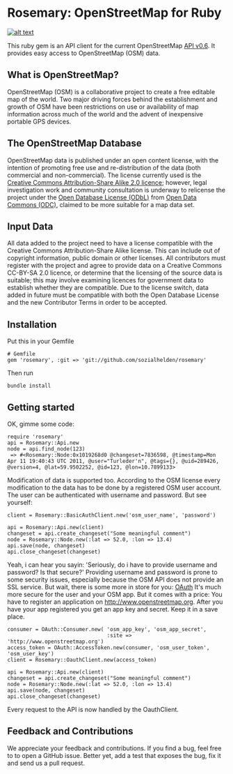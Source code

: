 # Rosemary: OpenStreetMap for Ruby

[![alt text][2]][1]

  [1]: http://travis-ci.org/#!/sozialhelden/rosemary
  [2]: https://secure.travis-ci.org/sozialhelden/rosemary.png

This ruby gem is an API client for the current OpenStreetMap [API v0.6](http://wiki.openstreetmap.org/wiki/API_v0.6). It provides easy access to OpenStreetMap (OSM) data.

## What is OpenStreetMap?

OpenStreetMap (OSM) is a collaborative project to create a free editable map of the world. Two major driving forces behind the establishment and growth of OSM have been restrictions on use or availability of map information across much of the world and the advent of inexpensive portable GPS devices.


## The OpenStreetMap Database

OpenStreetMap data is published under an open content license, with the intention of promoting free use and re-distribution of the data (both commercial and non-commercial). The license currently used is the [Creative Commons Attribution-Share Alike 2.0 licence](http://creativecommons.org/licenses/by-sa/2.0/); however, legal investigation work and community consultation is underway to relicense the project under the [Open Database License (ODbL)](http://opendatacommons.org/licenses/odbl/) from [Open Data Commons (ODC)](http://opendatacommons.org/), claimed to be more suitable for a map data set.

## Input Data

All data added to the project need to have a license compatible with the Creative Commons Attribution-Share Alike license. This can include out of copyright information, public domain or other licenses. All contributors must register with the project and agree to provide data on a Creative Commons CC-BY-SA 2.0 licence, or determine that the licensing of the source data is suitable; this may involve examining licences for government data to establish whether they are compatible.
Due to the license switch, data added in future must be compatible with both the Open Database License and the new Contributor Terms in order to be accepted.

## Installation

Put this in your Gemfile

    # Gemfile
    gem 'rosemary', :git => 'git://github.com/sozialhelden/rosemary'

Then run

    bundle install

## Getting started

OK, gimme some code:

    require 'rosemary'
    api = Rosemary::Api.new
    node = api.find_node(123)
     => #<Rosemary::Node:0x1019268d0 @changeset=7836598, @timestamp=Mon Apr 11 19:40:43 UTC 2011, @user="Turleder'n", @tags={}, @uid=289426, @version=4, @lat=59.9502252, @id=123, @lon=10.7899133>

Modification of data is supported too. According to the OSM license every modification to the data has to be done by a registered OSM user account. The user can be authenticated with username and password. But see yourself:

    client = Rosemary::BasicAuthClient.new('osm_user_name', 'password')

    api = Rosemary::Api.new(client)
    changeset = api.create_changeset("Some meaningful comment")
    node = Rosemary::Node.new(:lat => 52.0, :lon => 13.4)
    api.save(node, changeset)
    api.close_changeset(changeset)

Yeah, i can hear you sayin: 'Seriously, do i have to provide username and password? Is that secure?' Providing username and password is prone to some security issues, especially because the OSM API does not provide an SSL service. But wait, there is some more in store for you: [OAuth](http://oauth.net/) It's much more secure for the user and your OSM app. But it comes with a price: You have to register an application on http://www.openstreetmap.org. After you have your app registered you get an app key and secret. Keep it in a save place.

    consumer = OAuth::Consumer.new( 'osm_app_key', 'osm_app_secret',
                                    :site => 'http://www.openstreetmap.org')
    access_token = OAuth::AccessToken.new(consumer, 'osm_user_token', 'osm_user_key')
    client = Rosemary::OauthClient.new(access_token)

    api = Rosemary::Api.new(client)
    changeset = api.create_changeset("Some meaningful comment")
    node = Rosemary::Node.new(:lat => 52.0, :lon => 13.4)
    api.save(node, changeset)
    api.close_changeset(changeset)

Every request to the API is now handled by the OauthClient.


## Feedback and Contributions

We appreciate your feedback and contributions. If you find a bug, feel free to to open a GitHub issue. Better yet, add a test that exposes the bug, fix it and send us a pull request.